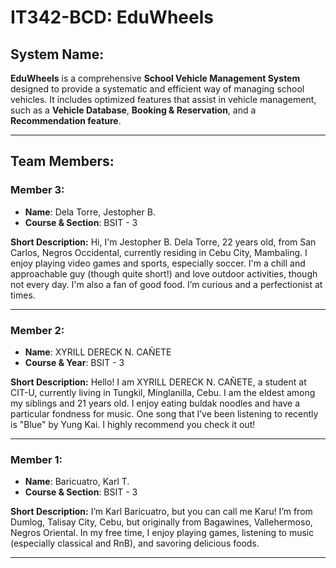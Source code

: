 # **IT342-BCD: EduWheels**

## **System Name:**
**EduWheels** is a comprehensive **School Vehicle Management System** designed to provide a systematic and efficient way of managing school vehicles. It includes optimized features that assist in vehicle management, such as a **Vehicle Database**, **Booking & Reservation**, and a **Recommendation feature**.

---

## **Team Members:**

### **Member 3:**
- **Name**: Dela Torre, Jestopher B.
- **Course & Section**: BSIT - 3

**Short Description:**
Hi, I'm Jestopher B. Dela Torre, 22 years old, from San Carlos, Negros Occidental, currently residing in Cebu City, Mambaling. I enjoy playing video games and sports, especially soccer. I'm a chill and approachable guy (though quite short!) and love outdoor activities, though not every day. I'm also a fan of good food. I’m curious and a perfectionist at times.

---

### **Member 2:**
- **Name**: XYRILL DERECK N. CAÑETE
- **Course & Year**: BSIT - 3

**Short Description:**
Hello! I am XYRILL DERECK N. CAÑETE, a student at CIT-U, currently living in Tungkil, Minglanilla, Cebu. I am the eldest among my siblings and 21 years old. I enjoy eating buldak noodles and have a particular fondness for music. One song that I’ve been listening to recently is "Blue" by Yung Kai. I highly recommend you check it out!

---

### **Member 1:**
- **Name**: Baricuatro, Karl T.
- **Course & Section**: BSIT - 3

**Short Description:**
I’m Karl Baricuatro, but you can call me Karu! I’m from Dumlog, Talisay City, Cebu, but originally from Bagawines, Vallehermoso, Negros Oriental. In my free time, I enjoy playing games, listening to music (especially classical and RnB), and savoring delicious foods.

---
